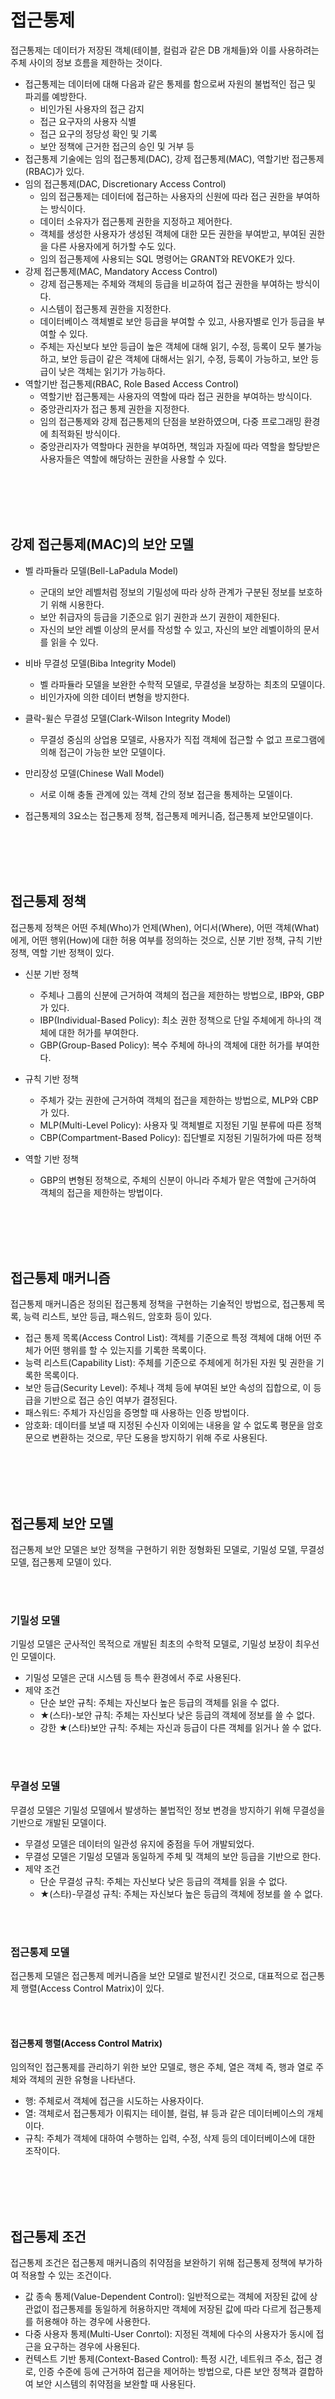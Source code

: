 # 접근통제
접근통제는 데이터가 저장된 객체(테이블, 컬럼과 같은 DB 개체들)와 이를 사용하려는 주체 사이의 정보 흐름을 제한하는 것이다.
- 접근통제는 데이터에 대해 다음과 같은 통제를 함으로써 자원의 불법적인 접근 및 파괴를 예방한다.
    * 비인가된 사용자의 접근 감지
    * 접근 요구자의 사용자 식별
    * 접근 요구의 정당성 확인 및 기록
    * 보안 정책에 근거한 접근의 승인 및 거부 등
- 접근통제 기술에는 임의 접근통제(DAC), 강제 접근통제(MAC), 역할기반 접근통제(RBAC)가 있다.
- 임의 접근통제(DAC, Discretionary Access Control)
    * 임의 접근통제는 데이터에 접근하는 사용자의 신원에 따라 접근 권한을 부여하는 방식이다.
    * 데이터 소유자가 접근통제 권한을 지정하고 제어한다.
    * 객체를 생성한 사용자가 생성된 객체에 대한 모든 권한을 부여받고, 부여된 권한을 다른 사용자에게 허가할 수도 있다.
    * 임의 접근통제에 사용되는 SQL 명령어는 GRANT와 REVOKE가 있다.
- 강제 접근통제(MAC, Mandatory Access Control)
    * 강제 접근통제는 주체와 객체의 등급을 비교하여 접근 권한을 부여하는 방식이다.
    * 시스템이 접근통제 권한을 지정한다.
    * 데이터베이스 객체별로 보안 등급을 부여할 수 있고, 사용자별로 인가 등급을 부여할 수 있다.
    * 주체는 자신보다 보안 등급이 높은 객체에 대해 읽기, 수정, 등록이 모두 불가능하고, 보안 등급이 같은 객체에 대해서는 읽기, 수정, 등록이 가능하고, 보안 등급이 낮은 객체는 읽기가 가능하다.
- 역할기반 접근통제(RBAC, Role Based Access Control)
    * 역할기반 접근통제는 사용자의 역할에 따라 접근 권한을 부여하는 방식이다.
    * 중앙관리자가 접근 통제 권한을 지정한다.
    * 임의 접근통제와 강제 접근통제의 단점을 보완하였으며, 다중 프로그래밍 환경에 최적화된 방식이다.
    * 중앙관리자가 역할마다 권한을 부여하면, 책임과 자질에 따라 역할을 할당받은 사용자들은 역할에 해당하는 권한을 사용할 수 있다.

 <br>               
 <br>               
 <br>               
 <br>

 ## 강제 접근통제(MAC)의 보안 모델
 - 벨 라파듈라 모델(Bell-LaPadula Model)
    * 군대의 보안 레벨처럼 정보의 기밀성에 따라 상하 관계가 구분된 정보를 보호하기 위해 시용한다.
    * 보안 취급자의 등급을 기준으로 읽기 권한과 쓰기 권한이 제한된다.
    * 자신의 보안 레벨 이상의 문서를 작성할 수 있고, 자신의 보안 레벨이하의 문서를 읽을 수 있다.

- 비바 무결성 모델(Biba Integrity Model)
    * 벨 라파듈라 모델을 보완한 수학적 모델로, 무결성을 보장하는 최초의 모델이다.
    * 비인가자에 의한 데이터 변형을 방지한다.

- 클락-윌슨 무결성 모델(Clark-Wilson Integrity Model)
    * 무결성 중심의 상업용 모델로, 사용자가 직접 객체에 접근할 수 없고 프로그램에 의해 접근이 가능한 보안 모델이다.

- 만리장성 모델(Chinese Wall Model)
    * 서로 이해 충돌 관계에 있는 객체 간의 정보 접근을 통제하는 모델이다.

- 접근통제의 3요소는 접근통제 정책, 접근통제 메커니즘, 접근통제 보안모델이다.
<br>                               
<br>                               
<br>                               
<br>

## 접근통제 정책
접근통제 정책은 어떤 주체(Who)가 언제(When), 어디서(Where), 어떤 객체(What)에게, 어떤 행위(How)에 대한 허용 여부를 정의하는 것으로, 신분 기반 정책, 규칙 기반 정책, 역할 기반 정책이 있다.

- 신분 기반 정책
    * 주체나 그룹의 신분에 근거하여 객체의 접근을 제한하는 방법으로, IBP와, GBP가 있다.
    * IBP(Individual-Based Policy): 최소 권한 정책으로 단일 주체에게 하나의 객체에 대한 허가를 부여한다.
    * GBP(Group-Based Policy): 복수 주체에 하나의 객체에 대한 허가를 부여한다.

- 규칙 기반 정책
    * 주체가 갖는 권한에 근거하여 객체의 접근을 제한하는 방법으로, MLP와 CBP가 있다.
    * MLP(Multi-Level Policy): 사용자 및 객체별로 지정된 기밀 분류에 따른 정책
    * CBP(Compartment-Based Policy): 집단별로 지정된 기밀허가에 따른 정책

- 역할 기반 정책
    * GBP의 변형된 정책으로, 주체의 신분이 아니라 주체가 맡은 역할에 근거하여 객체의 접근을 제한하는 방법이다.

<br>
<br>
<br>
<br>

## 접근통제 매커니즘
접근통제 매커니즘은 정의된 접근통제 정책을 구현하는 기술적인 방법으로, 접근통제 목록, 능력 리스트, 보안 등급, 패스워드, 암호화 등이 있다.
- 접근 통제 목록(Access Control List): 객체를 기준으로 특정 객체에 대해 어떤 주체가 어떤 행위를 할 수 있는지를 기록한 목록이다.
- 능력 리스트(Capability List): 주체를 기준으로 주체에게 허가된 자원 및 권한을 기록한 목록이다.
- 보안 등급(Security Level): 주체나 객체 등에 부여된 보안 속성의 집합으로, 이 등급을 기반으로 접근 승인 여부가 결정된다.
- 패스워드: 주체가 자신임을 증명할 때 사용하는 인증 방법이다.
- 암호화: 데이터를 보낼 때 지정된 수신자 이외에는 내용을 알 수 없도록 평문을 암호문으로 변환하는 것으로, 무단 도용을 방지하기 위해 주로 사용된다.

<br>
<br>
<br>
<br>

## 접근통제 보안 모델
접근통제 보안 모델은 보안 정책을 구현하기 위한 정형화된 모델로, 기밀성 모델, 무결성 모델, 접근통제 모델이 있다.

<br>
<br>

### 기밀성 모델
기밀성 모델은 군사적인 목적으로 개발된 최초의 수학적 모델로, 기밀성 보장이 최우선인 모델이다.
- 기밀성 모델은 군대 시스템 등 특수 환경에서 주로 사용된다.
- 제약 조건
    * 단순 보안 규칙: 주체는 자신보다 높은 등급의 객체를 읽을 수 없다.
    - ★(스타)-보안 규칙: 주체는 자신보다 낮은 등급의 객체에 정보를 쓸 수 없다.
    - 강한 ★(스타)보안 규칙: 주체는 자신과 등급이 다른 객체를 읽거나 쓸 수 없다.

<br>    
<br>

### 무결성 모델
무결성 모델은 기밀성 모델에서 발생하는 불법적인 정보 변경을 방지하기 위해 무결성을 기반으로 개발된 모델이다.
- 무결성 모델은 데이터의 일관성 유지에 중점을 두어 개발되었다.
- 무결성 모델은 기밀성 모델과 동일하게 주체 및 객체의 보안 등급을 기반으로 한다.
- 제약 조건
    * 단순 무결성 규칙: 주체는 자신보다 낮은 등급의 객체를 읽을 수 없다.
    * ★(스타)-무결성 규칙: 주체는 자신보다 높은 등급의 객체에 정보를 쓸 수 없다.

<br>    
<br>    

### 접근통제 모델
접근통제 모델은 접근통제 메커니즘을 보안 모델로 발전시킨 것으로, 대표적으로 접근통제 행렬(Access Control Matrix)이 있다.

<br>
<br>

#### 접근통제 행렬(Access Control Matrix)
임의적인 접근통제를 관리하기 위한 보안 모델로, 행은 주체, 열은 객체 즉, 행과 열로 주체와 객체의 권한 유형을 나타낸다.
- 행: 주체로서 객체에 접근을 시도하는 사용자이다.
- 열: 객체로서 접근통제가 이뤄지는 테이블, 컬럼, 뷰 등과 같은 데이터베이스의 개체이다.
- 규칙: 주체가 객체에 대하여 수행하는 입력, 수정, 삭제 등의 데이터베이스에 대한 조작이다.

<br>
<br>
<br>
<br>

## 접근통제 조건
접근통제 조건은 접근통제 매커니즘의 취약점을 보완하기 위해 접근통제 정책에 부가하여 적용할 수 있는 조건이다.
- 값 종속 통제(Value-Dependent Control): 일반적으로는 객체에 저장된 값에 상관없이 접근통제를 동일하게 허용하지만 객체에 저장된 값에 따라 다르게 접근통제를 허용해야 하는 경우에 사용한다.
- 다중 사용자 통제(Multi-User Conrtol): 지정된 객체에 다수의 사용자가 동시에 접근을 요구하는 경우에 사용된다.
- 컨텍스트 기반 통제(Context-Based Control): 특정 시간, 네트워크 주소, 접근 경로, 인증 수준에 등에 근거하여 접근을 제어하는 방법으로, 다른 보안 정책과 결합하여 보안 시스템의 취약점을 보완할 때 사용된다.

<br>
<br>
<br>
<br>

## 감사 추적
감사 추적은 사용자나 애플리케이션이 데이터베이스에 접근하여 수행한 모든 활동을 기록하는 기능이다.
- 감사 추적은 오류가 발생한 데이터베이스를 복구하거나 부적절한 데이터 조작을 파악하기 위해 사용된다.
- 감사 추적 시 실행한 프로그램, 사용자, 날짜 및 시간, 접근한 데이터의 이전 값 및 이후 값 등이 저장된다.

